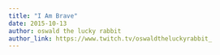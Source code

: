 ```yaml
---
title: "I Am Brave"
date: 2015-10-13
author: oswald the lucky rabbit
author_link: https://www.twitch.tv/oswaldtheluckyrabbit_
---
```


